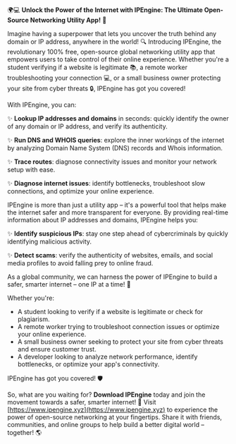 🌍💻 **Unlock the Power of the Internet with IPEngine: The Ultimate Open-Source Networking Utility App!** 🚀

Imagine having a superpower that lets you uncover the truth behind any domain or IP address, anywhere in the world! 🔍 Introducing IPEngine, the revolutionary 100% free, open-source global networking utility app that empowers users to take control of their online experience. Whether you're a student verifying if a website is legitimate 📚, a remote worker troubleshooting your connection 💻, or a small business owner protecting your site from cyber threats 🔒, IPEngine has got you covered!

With IPEngine, you can:

✨ **Lookup IP addresses and domains** in seconds: quickly identify the owner of any domain or IP address, and verify its authenticity.

✨ **Run DNS and WHOIS queries**: explore the inner workings of the internet by analyzing Domain Name System (DNS) records and Whois information.

✨ **Trace routes**: diagnose connectivity issues and monitor your network setup with ease.

✨ **Diagnose internet issues**: identify bottlenecks, troubleshoot slow connections, and optimize your online experience.

IPEngine is more than just a utility app – it's a powerful tool that helps make the internet safer and more transparent for everyone. By providing real-time information about IP addresses and domains, IPEngine helps you:

✨ **Identify suspicious IPs**: stay one step ahead of cybercriminals by quickly identifying malicious activity.

✨ **Detect scams**: verify the authenticity of websites, emails, and social media profiles to avoid falling prey to online fraud.

As a global community, we can harness the power of IPEngine to build a safer, smarter internet – one IP at a time! 🌟

Whether you're:

* A student looking to verify if a website is legitimate or check for plagiarism.
* A remote worker trying to troubleshoot connection issues or optimize your online experience.
* A small business owner seeking to protect your site from cyber threats and ensure customer trust.
* A developer looking to analyze network performance, identify bottlenecks, or optimize your app's connectivity.

IPEngine has got you covered! 🛡️

So, what are you waiting for? **Download IPEngine** today and join the movement towards a safer, smarter internet! 📡 Visit [https://www.ipengine.xyz](https://www.ipengine.xyz) to experience the power of open-source networking at your fingertips. Share it with friends, communities, and online groups to help build a better digital world – together! 🌎